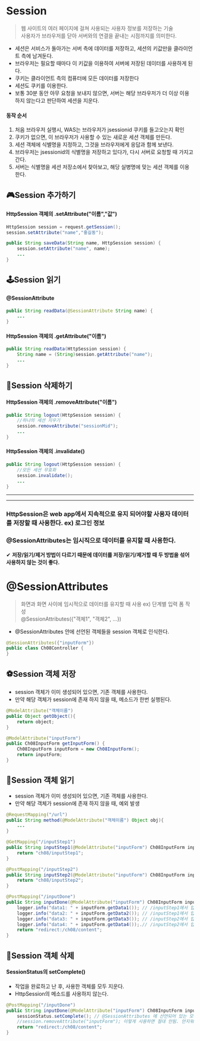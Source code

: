 
# Session 
> 웹 사이트의 여러 페이지에 걸쳐 사용되는 사용자 정보를 저장하는 기술   
> 사용자가 브라우저를 닫아 서버와의 연결을 끝내는 시점까지를 의미한다.
- 세션은 서비스가 돌아가는 서버 측에 데이터를 저장하고, 세션의 키값만을 클라이언트 측에 남겨둔다.
- 브라우저는 필요할 때마다 이 키값을 이용하여 서버에 저장된 데이터를 사용하게 된다.
- 쿠키는 클라이언트 측의 컴퓨터에 모든 데이터를 저장한다
- 세션도 쿠키를 이용한다.
- 보통 30분 동안 아무 요청을 보내지 않으면, 서버는 해당 브라우저가 더 이상 이용하지 않는다고 판단하여
세션을 지운다.

#### 동작 순서
1. 처음 브라우저 실행시, WAS는 브라우저가 jsessionid 쿠키를 들고오는지 확인
2. 쿠키가 없으면, 이 브라우저가 사용할 수 있는 새로운 세션 객체를 만든다.
3. 세션 객체에 식별명을 지정하고, 그것을 브라우저에게 응답과 함께 보낸다.
4. 브라우저는 jsessionid의 식별명을 저장하고 있다가, 다시 서버로 요청할 때 가지고 간다.
5. 서버는 식별명을 세션 저장소에서 찾아보고, 해당 실병명에 맞는 세션 객체를 이용한다.


## 🎮Session 추가하기

#### HttpSession 객체의 .setAttribute("이름","값")

```java
HttpSession session = request.getSession();
session.setAttribute("name","홍길동");
```
```java
public String saveData(String name, HttpSession session) {
	session.setAttribute("name", name);
	...
}
```

## 🕹Session 읽기
####  @SessionAttribute
```java
public String readData(@SessionAttribute String name) {
	...
}
```
#### HttpSession 객체의 .getAttribute("이름")

```java
public String readData(HttpSession session) {
	String name = (String)session.getAttribute("name");
	...
}
```
## 🎰Session 삭제하기
#### HttpSession 객체의 .removeAttribute("이름") 
```java
public String logout(HttpSession session) {
	//하나의 세션 지우기
	session.removeAttribute("sessionMid");
	...
}
```
#### HttpSession 객체의 .invalidate()
```java
public String logout(HttpSession session) {
	//모든 세션 무효화
	session.invalidate();
	...
}
```
<hr/>
<hr/>

### HttpSession은 web app에서 지속적으로 유지 되어야할 사용자 데이터를 저장할 때 사용한다. ex) 로그인 정보
### @SessionAttributes는 임시직으로 데이터를 유지할 때 사용한다.

✔ **저장/읽기/제거 방법이 다르기  때문에 데이터를  저장/읽기/제거할 때 두 방법을 섞어 사용하지 않는 것이 좋다.**



# @SessionAttributes
> 화면과 화면 사이에 임시적으로 데이터를 유지할 때 사용 ex) 단계별 입력 폼 작성   
> @SessionAttributes({"객체1", "객체2", ...}) 
- @SessionAttributes 안에 선언된 객체들을 session 객체로 인식한다.

```java
@SessionAttributes({"inputForm"})
public class Ch08Controller {
}
```

## ⚽Session 객체 저장
- session 객체가 이미 생성되어 있으면, 기존 객체를 사용한다.
- 만약 해당 객체가 session에 존재 하지 않을 때, 메소드가 한번 실행된다.
```java
@ModelAttribute("객체이름")
public Object getObject(){
	return object;
}
```
```java
@ModelAttribute("inputForm")
public Ch08InputForm getInputForm() {
	Ch08InputForm inputForm = new Ch08InputForm();
	return inputForm;
}
```
## 🏀Session 객체 읽기
- session 객체가 이미 생성되어 있으면, 기존 객체를 사용한다.
- 만약 해당 객체가 session에 존재 하지 않을 때, 예외 발생
```java
@RequestMapping("/url")
public String method(@ModelAttribute("객체이름") Object obj){
	...
}
```
```java
@GetMapping("/inputStep1")
public String inputStep1(@ModelAttribute("inputForm") Ch08InputForm inputForm) {
	return "ch08/inputStep1";
}

@PostMapping("/inputStep2")
public String inputStep2(@ModelAttribute("inputForm") Ch08InputForm inputForm) {
	return "ch08/inputStep2";
}

@PostMapping("/inputDone")
public String inputDone(@ModelAttribute("inputForm") Ch08InputForm inputForm) {
	logger.info("data1: " + inputForm.getData1()); // /inputStep1에서 입력함
	logger.info("data2: " + inputForm.getData2()); // /inputStep1에서 입력함
	logger.info("data3: " + inputForm.getData3()); // /inputStep2에서 입력함
	logger.info("data4: " + inputForm.getData4());.// /inputStep2에서 입력함
	return "redirect:/ch08/content";
}
```

## 🏈Session 객체 삭제
#### SessionStatus의 setComplete()
- 작업을 완료하고 난 후, 사용한 객체를 모두 지운다.
- HttpSession의 메소드를 사용하지 않는다.
```java
@PostMapping("/inputDone")
public String inputDone(@ModelAttribute("inputForm") Ch08InputForm inputForm, SessionStatus sessionStatus) {
	sessionStatus.setComplete(); // @SessionAttributes 에 선언되어 있는 모든 세션 제거
	//session.removeAttribute("inputForm"); 이렇게 사용하면 절대 안됨. 안지워짐.
	return "redirect:/ch08/content";
}

```